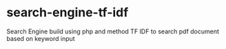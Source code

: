# search-engine-tf-idf
Search Engine build using php and method TF IDF to search pdf document based on keyword input
